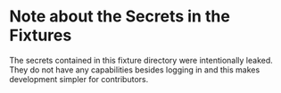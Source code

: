 <!--
SPDX-FileCopyrightText: 2023 Erlang Ecosystem Foundation
SPDX-License-Identifier: Apache-2.0
-->

# Note about the Secrets in the Fixtures

The secrets contained in this fixture directory were intentionally leaked. They
do not have any capabilities besides logging in and this makes development
simpler for contributors.